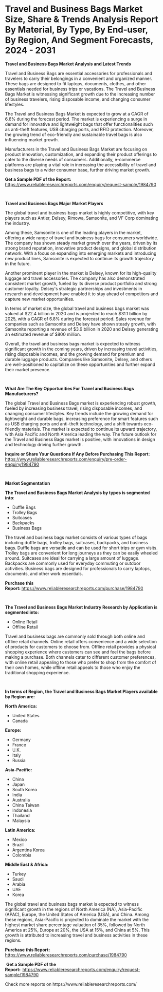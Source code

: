 <p><h1>Travel and Business Bags Market Size, Share & Trends Analysis Report By Material, By Type, By End-user, By Region, And Segment Forecasts, 2024 - 2031</h1></p><p><strong>Travel and Business Bags Market Analysis and Latest Trends</strong></p>
<p><p>Travel and Business Bags are essential accessories for professionals and travelers to carry their belongings in a convenient and organized manner. These bags are designed to fit laptops, documents, clothes, and other essentials needed for business trips or vacations. The Travel and Business Bags Market is witnessing significant growth due to the increasing number of business travelers, rising disposable income, and changing consumer lifestyles.</p><p>The Travel and Business Bags Market is expected to grow at a CAGR of 6.6% during the forecast period. The market is experiencing a surge in demand for innovative and lightweight bags that offer functionalities such as anti-theft features, USB charging ports, and RFID protection. Moreover, the growing trend of eco-friendly and sustainable travel bags is also influencing market growth.</p><p>Manufacturers in the Travel and Business Bags Market are focusing on product innovation, customization, and expanding their product offerings to cater to the diverse needs of consumers. Additionally, e-commerce platforms are playing a vital role in increasing the accessibility of travel and business bags to a wider consumer base, further driving market growth.</p></p>
<p><strong>Get a Sample PDF of the Report:&nbsp;</strong> <a href="https://www.reliableresearchreports.com/enquiry/request-sample/1984790">https://www.reliableresearchreports.com/enquiry/request-sample/1984790</a></p>
<p>&nbsp;</p>
<p><strong>Travel and Business Bags Major Market Players</strong></p>
<p><p>The global travel and business bags market is highly competitive, with key players such as Antler, Delsey, Rimowa, Samsonite, and VF Corp dominating the industry.</p><p>Among these, Samsonite is one of the leading players in the market, offering a wide range of travel and business bags for consumers worldwide. The company has shown steady market growth over the years, driven by its strong brand reputation, innovative product designs, and global distribution network. With a focus on expanding into emerging markets and introducing new product lines, Samsonite is expected to continue its growth trajectory in the future.</p><p>Another prominent player in the market is Delsey, known for its high-quality luggage and travel accessories. The company has also demonstrated consistent market growth, fueled by its diverse product portfolio and strong customer loyalty. Delsey's strategic partnerships and investments in research and development have enabled it to stay ahead of competitors and capture new market opportunities.</p><p>In terms of market size, the global travel and business bags market was valued at $22.4 billion in 2020 and is projected to reach $31.1 billion by 2025, with a CAGR of 6.8% during the forecast period. Sales revenue for companies such as Samsonite and Delsey have shown steady growth, with Samsonite reporting a revenue of $3.9 billion in 2020 and Delsey generating an estimated revenue of $800 million.</p><p>Overall, the travel and business bags market is expected to witness significant growth in the coming years, driven by increasing travel activities, rising disposable incomes, and the growing demand for premium and durable luggage products. Companies like Samsonite, Delsey, and others are well-positioned to capitalize on these opportunities and further expand their market presence.</p></p>
<p>&nbsp;</p>
<p><strong>What Are The Key Opportunities For Travel and Business Bags Manufacturers?</strong></p>
<p><p>The global Travel and Business Bags market is experiencing robust growth, fueled by increasing business travel, rising disposable incomes, and changing consumer lifestyles. Key trends include the growing demand for lightweight and durable bags, increasing preference for smart features such as USB charging ports and anti-theft technology, and a shift towards eco-friendly materials. The market is expected to continue its upward trajectory, with Asia Pacific and North America leading the way. The future outlook for the Travel and Business Bags market is positive, with innovations in design and technology driving further growth.</p></p>
<p><strong>Inquire or Share Your Questions If Any Before Purchasing This Report:</strong> <a href="https://www.reliableresearchreports.com/enquiry/pre-order-enquiry/1984790">https://www.reliableresearchreports.com/enquiry/pre-order-enquiry/1984790</a></p>
<p>&nbsp;</p>
<p><strong>Market Segmentation</strong></p>
<p><strong>The Travel and Business Bags Market Analysis by types is segmented into:</strong></p>
<p><ul><li>Duffle Bags</li><li>Trolley Bags</li><li>Suitcases</li><li>Backpacks</li><li>Business Bags</li></ul></p>
<p><p>The travel and business bags market consists of various types of bags including duffle bags, trolley bags, suitcases, backpacks, and business bags. Duffle bags are versatile and can be used for short trips or gym visits. Trolley bags are convenient for long journeys as they can be easily wheeled around. Suitcases are ideal for carrying a large amount of luggage. Backpacks are commonly used for everyday commuting or outdoor activities. Business bags are designed for professionals to carry laptops, documents, and other work essentials.</p></p>
<p><strong>Purchase this Report:&nbsp;</strong><a href="https://www.reliableresearchreports.com/purchase/1984790">https://www.reliableresearchreports.com/purchase/1984790</a></p>
<p>&nbsp;</p>
<p><strong>The Travel and Business Bags Market Industry Research by Application is segmented into:</strong></p>
<p><ul><li>Online Retail</li><li>Offline Retail</li></ul></p>
<p><p>Travel and business bags are commonly sold through both online and offline retail channels. Online retail offers convenience and a wide selection of products for customers to choose from. Offline retail provides a physical shopping experience where customers can see and feel the bags before making a purchase. Both channels cater to different customer preferences, with online retail appealing to those who prefer to shop from the comfort of their own homes, while offline retail appeals to those who enjoy the traditional shopping experience.</p></p>
<p>&nbsp;</p>
<p><strong>In terms of Region, the Travel and Business Bags Market Players available by Region are:</strong></p>
<p>
    <p> <strong> North America: </strong>
        <ul>
            <li>United States</li>
            <li>Canada</li>
        </ul>
        </p> 
    <p> <strong> Europe: </strong>
        <ul>
            <li>Germany</li>
            <li>France</li>
            <li>U.K.</li>
            <li>Italy</li>
            <li>Russia</li>
        </ul>
        </p> 
    <p> <strong> Asia-Pacific: </strong>
        <ul>
            <li>China</li>
            <li>Japan</li>
            <li>South Korea</li>
            <li>India</li>
            <li>Australia</li>
            <li>China Taiwan</li>
            <li>Indonesia</li>
            <li>Thailand</li>
            <li>Malaysia</li>
        </ul>
        </p> 
    <p> <strong> Latin America: </strong>
        <ul>
            <li>Mexico</li>
            <li>Brazil</li>
            <li>Argentina Korea</li>
            <li>Colombia</li>
        </ul>
        </p> 
    <p> <strong> Middle East & Africa: </strong>
        <ul>
            <li>Turkey</li>
            <li>Saudi</li>
            <li>Arabia</li>
            <li>UAE</li>
            <li>Korea</li>
        </ul>
    </p>
    </p>
<p><p>The global travel and business bags market is expected to witness significant growth in the regions of North America (NA), Asia-Pacific (APAC), Europe, the United States of America (USA), and China. Among these regions, Asia-Pacific is projected to dominate the market with the highest market share percentage valuation of 35%, followed by North America at 25%, Europe at 20%, the USA at 15%, and China at 5%. This growth is attributed to increasing travel and business activities in these regions.</p></p>
<p><strong>Purchase this Report: </strong><a href="https://www.reliableresearchreports.com/purchase/1984790">https://www.reliableresearchreports.com/purchase/1984790</a></p>
<p>&nbsp;<strong>Get a Sample PDF of the Report:&nbsp;&nbsp;</strong><a href="https://www.reliableresearchreports.com/enquiry/request-sample/1984790">https://www.reliableresearchreports.com/enquiry/request-sample/1984790</a></p>
<p><strong></strong></p>
<p>Check more reports on https://www.reliableresearchreports.com/</p>